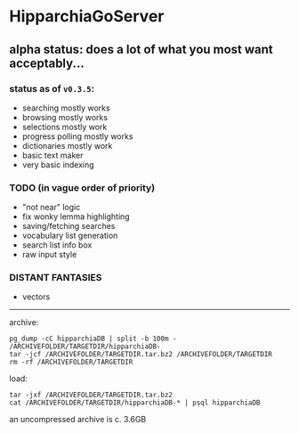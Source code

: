 # HipparchiaGoServer

## alpha status: does a lot of what you most want acceptably...

### status as of `v0.3.5`:

* searching mostly works 
* browsing mostly works
* selections mostly work 
* progress polling mostly works
* dictionaries mostly work
* basic text maker
* very basic indexing

### TODO (in vague order of priority)

* "not near" logic
* fix wonky lemma highlighting
* saving/fetching searches
* vocabulary list generation
* search list info box
* raw input style

### DISTANT FANTASIES
* vectors

---

archive:
```
pg_dump -cC hipparchiaDB | split -b 100m - /ARCHIVEFOLDER/TARGETDIR/hipparchiaDB-
tar -jcf /ARCHIVEFOLDER/TARGETDIR.tar.bz2 /ARCHIVEFOLDER/TARGETDIR
rm -rf /ARCHIVEFOLDER/TARGETDIR
```

load:
```
tar -jxf /ARCHIVEFOLDER/TARGETDIR.tar.bz2
cat /ARCHIVEFOLDER/TARGETDIR/hipparchiaDB-* | psql hipparchiaDB
```

an uncompressed archive is c. 3.6GB
